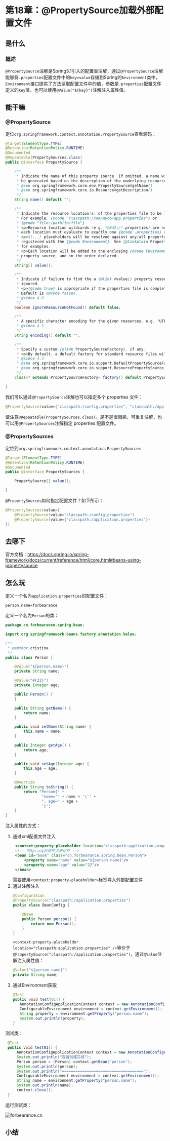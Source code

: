 # 第18章：@PropertySource加载外部配置文件
## 是什么
### 概述
`@PropertySource`注解是Spring3.1引入的配置类注解，通过`@PropertySource`注解能够将`.properties`配置文件中的`key=value`存储到Spring的`Environment`类中，
`Environment`接口提供了方法读取配置文件中的值，参数是`.properties`配置文件定义的`key`值，也可以使用`@Value("${key}")`注解注入属性值。
## 能干嘛
### @PropertySource 
定位`org.springframework.context.annotation.PropertySource`查看源码：
```java
@Target(ElementType.TYPE)
@Retention(RetentionPolicy.RUNTIME)
@Documented
@Repeatable(PropertySources.class)
public @interface PropertySource {

	/**
	 * Indicate the name of this property source. If omitted, a name will
	 * be generated based on the description of the underlying resource.
	 * @see org.springframework.core.env.PropertySource#getName()
	 * @see org.springframework.core.io.Resource#getDescription()
	 */
	String name() default "";

	/**
	 * Indicate the resource location(s) of the properties file to be loaded.
	 * For example, {@code "classpath:/com/myco/app.properties"} or
	 * {@code "file:/path/to/file"}.
	 * <p>Resource location wildcards (e.g. *&#42;/*.properties) are not permitted;
	 * each location must evaluate to exactly one {@code .properties} resource.
	 * <p>${...} placeholders will be resolved against any/all property sources already
	 * registered with the {@code Environment}. See {@linkplain PropertySource above}
	 * for examples.
	 * <p>Each location will be added to the enclosing {@code Environment} as its own
	 * property source, and in the order declared.
	 */
	String[] value();

	/**
	 * Indicate if failure to find the a {@link #value() property resource} should be
	 * ignored.
	 * <p>{@code true} is appropriate if the properties file is completely optional.
	 * Default is {@code false}.
	 * @since 4.0
	 */
	boolean ignoreResourceNotFound() default false;

	/**
	 * A specific character encoding for the given resources, e.g. "UTF-8".
	 * @since 4.3
	 */
	String encoding() default "";

	/**
	 * Specify a custom {@link PropertySourceFactory}, if any.
	 * <p>By default, a default factory for standard resource files will be used.
	 * @since 4.3
	 * @see org.springframework.core.io.support.DefaultPropertySourceFactory
	 * @see org.springframework.core.io.support.ResourcePropertySource
	 */
	Class<? extends PropertySourceFactory> factory() default PropertySourceFactory.class;

}
```
我们可以通过`@PropertySource`注解也可以指定多个 properties 文件：
```java
@PropertySource(value={"classpath:/config.properties", "classpath:/application.properties"})
```
请注意`@Repeatable(PropertySources.class)`，是不是很眼熟，可重复注解，也可以用`@PropertySources`注解指定 properties 配置文件。

### @PropertySources
定位到`org.springframework.context.annotation.PropertySources`
```java
@Target(ElementType.TYPE)
@Retention(RetentionPolicy.RUNTIME)
@Documented
public @interface PropertySources {

	PropertySource[] value();

}
```
`@PropertySources`如何指定配置文件？如下所示：
```java
@PropertySources(value={
    @PropertySource(value="classpath:/config.properties")
    @PropertySource(value={"classpath:/application.properties"})
})
```
## 去哪下
官方文档：https://docs.spring.io/spring-framework/docs/current/reference/html/core.html#beans-using-propertysource
## 怎么玩
定义一个名为`application.properties`的配置文件：
```properties
person.name=forbearance
```
定义一个名为`Person`的类：
```java
package cn.forbearance.spring.bean;

import org.springframework.beans.factory.annotation.Value;

/**
 * @author cristina
 */
public class Person {

    @Value("${person.name}")
    private String name;

    @Value("#{22}")
    private Integer age;

    public Person() {
    }

    public String getName() {
        return name;
    }

    public void setName(String name) {
        this.name = name;
    }

    public Integer getAge() {
        return age;
    }

    public void setAge(Integer age) {
        this.age = age;
    }

    @Override
    public String toString() {
        return "Person{" +
                "name='" + name + '\'' +
                ", age=" + age +
                '}';
    }
}
```
注入属性的方式：
1. 通过xml配置文件注入
   ```xml
    <context:property-placeholder location="classpath:application.properties" />
    <!-- 向Spring容器中注册组件 -->
    <bean id="book" class="cn.forbearance.spring.bean.Person">
        <property name="name" value="${person.name}"/>
        <property name="age" value="22"/>
    </bean>
   ```
   需要使用`<context:property-placeholder>`标签导入外部配置文件
2. 通过注解注入
   ```java
   @Configuration
   @PropertySource("classpath:/application.properties")
   public class BeanConfig {
   
       @Bean
       public Person person() {
           return new Person();
       }
   }
   ```
   `<context:property-placeholder location="classpath:application.properties" />`等价于`@PropertySource("classpath:/application.properties")`，通过`@Value`注解注入属性值：
   ```java
   @Value("${person.name}")
   private String name;
   ```
3. 通过Environment获取
   ```java
   @Test
   public void test(01() {
      AnnotationConfigApplicationContext context = new AnnotationConfigApplicationContext(BeanConfig.class);
      ConfigurableEnvironment environment = context.getEnvironment();
      String property = environment.getProperty("person.name");
      System.out.println(property);
   }
   ```
测试类：
```java
 @Test
 public void test01() {
     AnnotationConfigApplicationContext context = new AnnotationConfigApplicationContext(BeanConfig.class);
     System.out.println("容器创建完成");
     Person person = (Person) context.getBean("person");
     System.out.println(person);
     System.out.println("====================================");
     ConfigurableEnvironment environment = context.getEnvironment();
     String name = environment.getProperty("person.name");
     System.out.println(name);
     context.close();
 }
```
运行测试类：

![forbearance.cn](../../../.vuepress/public/assets/images/2022/spring-47.png)

## 小结